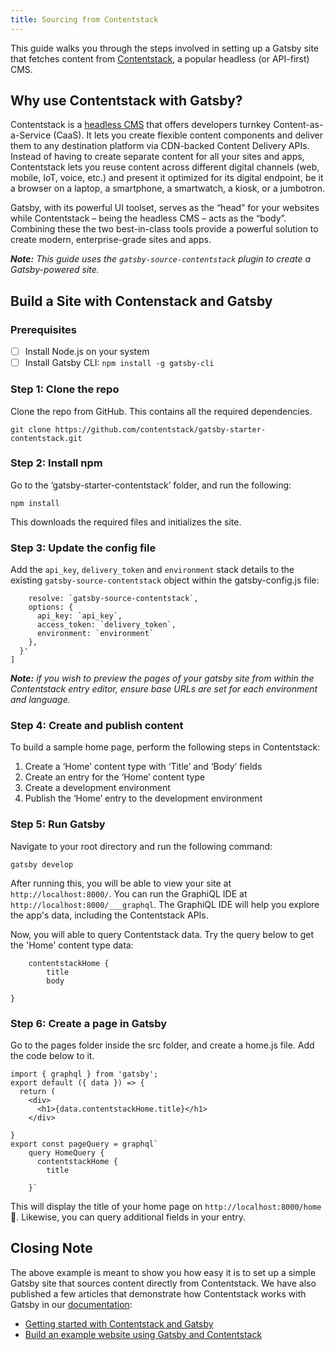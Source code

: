 ```yaml
---
title: Sourcing from Contentstack
---
```


This guide walks you through the steps involved in setting up a Gatsby site that fetches content from [Contentstack](https://www.contentstack.com/), a popular headless (or API-first) CMS. 


## Why use Contentstack with Gatsby?

Contentstack is a [headless CMS](https://www.contentstack.com/) that offers developers turnkey Content-as-a-Service (CaaS). It lets you create flexible content components and deliver them to any destination platform via CDN-backed Content Delivery APIs. Instead of having to create separate content for all your sites and apps, Contentstack lets you reuse content across different digital channels (web, mobile, IoT, voice, etc.) and present it optimized for its digital endpoint, be it a browser on a laptop, a smartphone, a smartwatch, a kiosk, or a jumbotron.

Gatsby, with its powerful UI toolset, serves as the “head” for your websites while Contentstack – being the headless CMS – acts as the “body”. Combining these the two best-in-class tools provide a powerful solution to create modern, enterprise-grade sites and apps.  

_**Note:** This guide uses the `gatsby-source-contentstack` plugin to create a Gatsby-powered site._

## Build a Site with Contenstack and Gatsby

### Prerequisites

- [ ] Install Node.js on your system
- [ ] Install Gatsby CLI: `npm install -g gatsby-cli`

### Step 1: Clone the repo

Clone the repo from GitHub. This contains all the required dependencies.

`git clone https://github.com/contentstack/gatsby-starter-contentstack.git`

### Step 2: Install npm

Go to the ‘gatsby-starter-contentstack’ folder, and run the following:

```cd gatsby-starter-contentstack
npm install
```

This downloads the required files and initializes the site.

### Step 3: Update the config file

Add the `api_key`, `delivery_token` and `environment` stack details to the existing `gatsby-source-contentstack` object within the gatsby-config.js file:

```plugins: [{
    resolve: `gatsby-source-contentstack`,
    options: {
      api_key: `api_key`,
      access_token: `delivery_token`,
      environment: `environment`
    },
  }'
]
```

_**Note:** if you wish to preview the pages of your gatsby site from within the Contentstack entry editor, ensure base URLs are set for each environment and language._

### Step 4: Create and publish content

To build a sample home page, perform the following steps in Contentstack:

1. Create a ‘Home’ content type with ‘Title’ and ‘Body’ fields
1. Create an entry for the ‘Home’ content type
1. Create a development environment
1. Publish the ‘Home’ entry to the development environment

### Step 5: Run Gatsby

Navigate to your root directory and run the following command:

`gatsby develop`

After running this, you will be able to view your site at `http://localhost:8000/`. You can run the GraphiQL IDE at `http://localhost:8000/___graphql`. The GraphiQL IDE will help you explore the app's data, including the Contentstack APIs.

Now, you will able to query Contentstack data. Try the query below to get the 'Home' content type data:

```{
    contentstackHome {
        title
        body
    
}
```

### Step 6: Create a page in Gatsby

Go to the pages folder inside the src folder, and create a home.js file. Add the code below to it.

```import React from 'react';
import { graphql } from 'gatsby';
export default ({ data }) => {
  return (
    <div>
      <h1>{data.contentstackHome.title}</h1>
    </div>
  
}
export const pageQuery = graphql`
    query HomeQuery {
      contentstackHome {
        title
      
    }`
```

This will display the title of your home page on `http://localhost:8000/home` :tada:. Likewise, you can query additional fields in your entry.

## Closing Note

The above example is meant to show you how easy it is to set up a simple Gatsby site that sources content directly from Contentstack. We have also published a few articles that demonstrate how Contentstack works with Gatsby in our [documentation](https://www.contentstack.com/docs/?utm_source=gatsby&utm_medium=referral&utm_campaign=2019_06_17_sourcing_from_contentstack):
* [Getting started with Contentstack and Gatsby](https://www.contentstack.com/docs/example-apps/build-a-sample-website-using-gatsby-and-contentstack?utm_source=gatsby&utm_medium=referral&utm_campaign=2019_06_17_sourcing_from_contentstack)
* [Build an example website using Gatsby and Contentstack](https://www.contentstack.com/blog/announcements/best-content-management-platform-2019-siia-codie-award?utm_source=prnewswire&utm_medium=referral&utm_campaign=2019_06_18_best_cms_codie_award)
